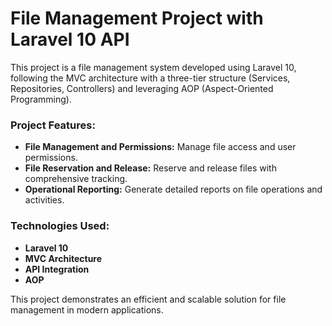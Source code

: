 # File Management Project with Laravel 10 API

This project is a file management system developed using Laravel 10, following the MVC architecture with a three-tier structure (Services, Repositories, Controllers) and leveraging AOP (Aspect-Oriented Programming). 

### **Project Features:**
- **File Management and Permissions:** Manage file access and user permissions.
- **File Reservation and Release:** Reserve and release files with comprehensive tracking.
- **Operational Reporting:** Generate detailed reports on file operations and activities.

### **Technologies Used:**
- **Laravel 10**
- **MVC Architecture**
- **API Integration**
- **AOP**

This project demonstrates an efficient and scalable solution for file management in modern applications.
